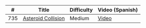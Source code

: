 
| # | Title | Difficulty | Video (Spanish) |
|---| ----- | ---------- | --------------- |
|735|[Asteroid Collision](https://github.com/nomarlo/problem-solving/tree/master/leetcode/735)|Medium|[Video](https://youtu.be/fXm0mDZQIls)|

